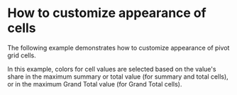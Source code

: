 # How to customize appearance of cells


<p>The following example demonstrates how to customize appearance of pivot grid cells.</p><p>In this example, colors for cell values are selected based on the value's share in the maximum summary or total value (for summary and total cells), or in the maximum Grand Total value (for Grand Total cells).</p>

<br/>


